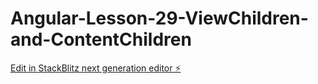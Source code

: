 # Angular-Lesson-29-ViewChildren-and-ContentChildren

[Edit in StackBlitz next generation editor ⚡️](https://stackblitz.com/~/github.com/dsoto1111/Angular-Lesson-29-ViewChildren-and-ContentChildren)
